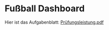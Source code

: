 # Fußball Dashboard

Hier ist das Aufgabenblatt: 
[Prüfungsleistung.pdf](https://github.com/user-attachments/files/18511088/Prufungsleistung.pdf)

